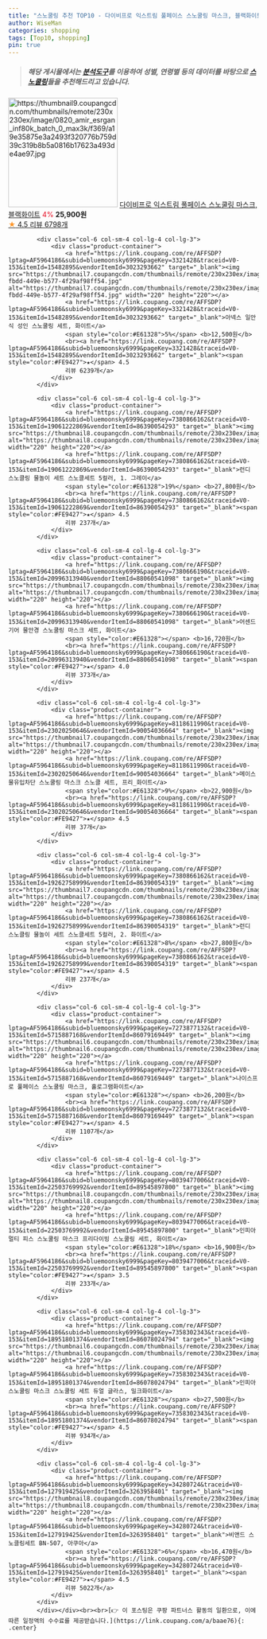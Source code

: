 ```yaml
---
title: "스노쿨링 추천 TOP10 - 다이비프로 익스트림 풀페이스 스노쿨링 마스크, 블랙화이트"
author: WiseMan
categories: shopping
tags: [Top10, shopping]
pin: true
---
```


> ##### 해당 게시물에서는 [**분석도구**](https://itemscout.io/)를 이용하여 **성별**, **연령별** 등의 데이터를 바탕으로 [**스노쿨링**](https://link.coupang.com/a/baae76)들을 추천해드리고 있습니다.
<div class="container"><div class="row">
            <div class="col-6 col-sm-4 col-lg-4 col-lg-3">
                <div class="product-container">
                    <a href="https://link.coupang.com/re/AFFSDP?lptag=AF5964186&subid=bluemoonsky6999&pageKey=7320215207&traceid=V0-153&itemId=2365498643&vendorItemId=70361755682" target="_blank"><img src="https://thumbnail9.coupangcdn.com/thumbnails/remote/230x230ex/image/0820_amir_esrgan_inf80k_batch_0_max3k/f369/a19e35875e3a2493f320776b759d39c319b8b5a0816b17623a493de4ae97.jpg" alt="https://thumbnail9.coupangcdn.com/thumbnails/remote/230x230ex/image/0820_amir_esrgan_inf80k_batch_0_max3k/f369/a19e35875e3a2493f320776b759d39c319b8b5a0816b17623a493de4ae97.jpg" width="220" height="220"></a>
                    <a href="https://link.coupang.com/re/AFFSDP?lptag=AF5964186&subid=bluemoonsky6999&pageKey=7320215207&traceid=V0-153&itemId=2365498643&vendorItemId=70361755682" target="_blank">다이비프로 익스트림 풀페이스 스노쿨링 마스크, 블랙화이트</a>
                    <span style="color:#E61328">4%</span> <b>25,900원</b>
                    <br><a href="https://link.coupang.com/re/AFFSDP?lptag=AF5964186&subid=bluemoonsky6999&pageKey=7320215207&traceid=V0-153&itemId=2365498643&vendorItemId=70361755682" target="_blank"><span style="color:#FE9427">★</span> 4.5
                    리뷰 6798개</a>
                </div>
            </div>
            
            <div class="col-6 col-sm-4 col-lg-4 col-lg-3">
                <div class="product-container">
                    <a href="https://link.coupang.com/re/AFFSDP?lptag=AF5964186&subid=bluemoonsky6999&pageKey=3321428&traceid=V0-153&itemId=15482895&vendorItemId=3023293662" target="_blank"><img src="https://thumbnail7.coupangcdn.com/thumbnails/remote/230x230ex/image/vendor_inventory/images/2017/05/23/9/9/23af8abf-fbdd-449e-b577-4f29af98ff54.jpg" alt="https://thumbnail7.coupangcdn.com/thumbnails/remote/230x230ex/image/vendor_inventory/images/2017/05/23/9/9/23af8abf-fbdd-449e-b577-4f29af98ff54.jpg" width="220" height="220"></a>
                    <a href="https://link.coupang.com/re/AFFSDP?lptag=AF5964186&subid=bluemoonsky6999&pageKey=3321428&traceid=V0-153&itemId=15482895&vendorItemId=3023293662" target="_blank">아넥스 일안식 성인 스노쿨링 세트, 화이트</a>
                    <span style="color:#E61328">5%</span> <b>12,500원</b>
                    <br><a href="https://link.coupang.com/re/AFFSDP?lptag=AF5964186&subid=bluemoonsky6999&pageKey=3321428&traceid=V0-153&itemId=15482895&vendorItemId=3023293662" target="_blank"><span style="color:#FE9427">★</span> 4.5
                    리뷰 6239개</a>
                </div>
            </div>
            
            <div class="col-6 col-sm-4 col-lg-4 col-lg-3">
                <div class="product-container">
                    <a href="https://link.coupang.com/re/AFFSDP?lptag=AF5964186&subid=bluemoonsky6999&pageKey=7380866162&traceid=V0-153&itemId=19061222869&vendorItemId=86390054293" target="_blank"><img src="https://thumbnail8.coupangcdn.com/thumbnails/remote/230x230ex/image/0820_amir_esrgan_inf80k_batch_4_max3k/2622/88fb54aa397f240bd077d6d63bb0cb24cb92ab23c31df9c16dac68399a19.jpg" alt="https://thumbnail8.coupangcdn.com/thumbnails/remote/230x230ex/image/0820_amir_esrgan_inf80k_batch_4_max3k/2622/88fb54aa397f240bd077d6d63bb0cb24cb92ab23c31df9c16dac68399a19.jpg" width="220" height="220"></a>
                    <a href="https://link.coupang.com/re/AFFSDP?lptag=AF5964186&subid=bluemoonsky6999&pageKey=7380866162&traceid=V0-153&itemId=19061222869&vendorItemId=86390054293" target="_blank">런디 스노클링 물놀이 세트 스노클세트 5컬러, 1. 그레이</a>
                    <span style="color:#E61328">19%</span> <b>27,800원</b>
                    <br><a href="https://link.coupang.com/re/AFFSDP?lptag=AF5964186&subid=bluemoonsky6999&pageKey=7380866162&traceid=V0-153&itemId=19061222869&vendorItemId=86390054293" target="_blank"><span style="color:#FE9427">★</span> 4.5
                    리뷰 237개</a>
                </div>
            </div>
            
            <div class="col-6 col-sm-4 col-lg-4 col-lg-3">
                <div class="product-container">
                    <a href="https://link.coupang.com/re/AFFSDP?lptag=AF5964186&subid=bluemoonsky6999&pageKey=7380666190&traceid=V0-153&itemId=20996313940&vendorItemId=88060541098" target="_blank"><img src="https://thumbnail7.coupangcdn.com/thumbnails/remote/230x230ex/image/vendor_inventory/c805/c23b418e3b9438f6e29af0d0762c6b3f77406ac2e6cb0160fc48ed8d8d04.png" alt="https://thumbnail7.coupangcdn.com/thumbnails/remote/230x230ex/image/vendor_inventory/c805/c23b418e3b9438f6e29af0d0762c6b3f77406ac2e6cb0160fc48ed8d8d04.png" width="220" height="220"></a>
                    <a href="https://link.coupang.com/re/AFFSDP?lptag=AF5964186&subid=bluemoonsky6999&pageKey=7380666190&traceid=V0-153&itemId=20996313940&vendorItemId=88060541098" target="_blank">어센드기어 물안경 스노쿨링 마스크 세트, 화이트</a>
                    <span style="color:#E61328"></span> <b>16,720원</b>
                    <br><a href="https://link.coupang.com/re/AFFSDP?lptag=AF5964186&subid=bluemoonsky6999&pageKey=7380666190&traceid=V0-153&itemId=20996313940&vendorItemId=88060541098" target="_blank"><span style="color:#FE9427">★</span> 4.0
                    리뷰 373개</a>
                </div>
            </div>
            
            <div class="col-6 col-sm-4 col-lg-4 col-lg-3">
                <div class="product-container">
                    <a href="https://link.coupang.com/re/AFFSDP?lptag=AF5964186&subid=bluemoonsky6999&pageKey=8118611990&traceid=V0-153&itemId=23020250646&vendorItemId=90054036664" target="_blank"><img src="https://thumbnail7.coupangcdn.com/thumbnails/remote/230x230ex/image/0820_amir_esrgan_inf80k_batch_1_max3k/db68/47f205a1a032da6c3d47a370bf140ec124c4756b39c6ebc6ff3e5d4ed97e.jpg" alt="https://thumbnail7.coupangcdn.com/thumbnails/remote/230x230ex/image/0820_amir_esrgan_inf80k_batch_1_max3k/db68/47f205a1a032da6c3d47a370bf140ec124c4756b39c6ebc6ff3e5d4ed97e.jpg" width="220" height="220"></a>
                    <a href="https://link.coupang.com/re/AFFSDP?lptag=AF5964186&subid=bluemoonsky6999&pageKey=8118611990&traceid=V0-153&itemId=23020250646&vendorItemId=90054036664" target="_blank">메이스 물유입차단 스노쿨링 마스크 스노클 세트, 프리_화이트</a>
                    <span style="color:#E61328">9%</span> <b>22,900원</b>
                    <br><a href="https://link.coupang.com/re/AFFSDP?lptag=AF5964186&subid=bluemoonsky6999&pageKey=8118611990&traceid=V0-153&itemId=23020250646&vendorItemId=90054036664" target="_blank"><span style="color:#FE9427">★</span> 4.5
                    리뷰 37개</a>
                </div>
            </div>
            
            <div class="col-6 col-sm-4 col-lg-4 col-lg-3">
                <div class="product-container">
                    <a href="https://link.coupang.com/re/AFFSDP?lptag=AF5964186&subid=bluemoonsky6999&pageKey=7380866162&traceid=V0-153&itemId=19262758999&vendorItemId=86390054319" target="_blank"><img src="https://thumbnail7.coupangcdn.com/thumbnails/remote/230x230ex/image/0820_amir_esrgan_inf40k_batch_1_max3k/a8e1/1683f81022dd37412ca1240839b33e19ec3b24eee4d8253125aebafb43b5.jpg" alt="https://thumbnail7.coupangcdn.com/thumbnails/remote/230x230ex/image/0820_amir_esrgan_inf40k_batch_1_max3k/a8e1/1683f81022dd37412ca1240839b33e19ec3b24eee4d8253125aebafb43b5.jpg" width="220" height="220"></a>
                    <a href="https://link.coupang.com/re/AFFSDP?lptag=AF5964186&subid=bluemoonsky6999&pageKey=7380866162&traceid=V0-153&itemId=19262758999&vendorItemId=86390054319" target="_blank">런디 스노클링 물놀이 세트 스노클세트 5컬러, 2. 화이트</a>
                    <span style="color:#E61328">8%</span> <b>27,800원</b>
                    <br><a href="https://link.coupang.com/re/AFFSDP?lptag=AF5964186&subid=bluemoonsky6999&pageKey=7380866162&traceid=V0-153&itemId=19262758999&vendorItemId=86390054319" target="_blank"><span style="color:#FE9427">★</span> 4.5
                    리뷰 237개</a>
                </div>
            </div>
            
            <div class="col-6 col-sm-4 col-lg-4 col-lg-3">
                <div class="product-container">
                    <a href="https://link.coupang.com/re/AFFSDP?lptag=AF5964186&subid=bluemoonsky6999&pageKey=7273877132&traceid=V0-153&itemId=5715887168&vendorItemId=86079169449" target="_blank"><img src="https://thumbnail6.coupangcdn.com/thumbnails/remote/230x230ex/image/0820_amir_esrgan_inf80k_batch_1_max3k/509c/9f08fb40474fdb884bd6f24e8d7a1537fbc0452b9379ba30573736866cb3.jpg" alt="https://thumbnail6.coupangcdn.com/thumbnails/remote/230x230ex/image/0820_amir_esrgan_inf80k_batch_1_max3k/509c/9f08fb40474fdb884bd6f24e8d7a1537fbc0452b9379ba30573736866cb3.jpg" width="220" height="220"></a>
                    <a href="https://link.coupang.com/re/AFFSDP?lptag=AF5964186&subid=bluemoonsky6999&pageKey=7273877132&traceid=V0-153&itemId=5715887168&vendorItemId=86079169449" target="_blank">나이스프로 풀페이스 스노쿨링 마스크, 홀로그램화이트</a>
                    <span style="color:#E61328"></span> <b>26,200원</b>
                    <br><a href="https://link.coupang.com/re/AFFSDP?lptag=AF5964186&subid=bluemoonsky6999&pageKey=7273877132&traceid=V0-153&itemId=5715887168&vendorItemId=86079169449" target="_blank"><span style="color:#FE9427">★</span> 4.5
                    리뷰 1107개</a>
                </div>
            </div>
            
            <div class="col-6 col-sm-4 col-lg-4 col-lg-3">
                <div class="product-container">
                    <a href="https://link.coupang.com/re/AFFSDP?lptag=AF5964186&subid=bluemoonsky6999&pageKey=8039477006&traceid=V0-153&itemId=22503769992&vendorItemId=89545897800" target="_blank"><img src="https://thumbnail8.coupangcdn.com/thumbnails/remote/230x230ex/image/0820_amir_esrgan_inf80k_batch_0_max3k/4619/2cd4dae0d1216088cd1b3d59b5d0053a2cff6012e71c5f7b768cc629288e.jpg" alt="https://thumbnail8.coupangcdn.com/thumbnails/remote/230x230ex/image/0820_amir_esrgan_inf80k_batch_0_max3k/4619/2cd4dae0d1216088cd1b3d59b5d0053a2cff6012e71c5f7b768cc629288e.jpg" width="220" height="220"></a>
                    <a href="https://link.coupang.com/re/AFFSDP?lptag=AF5964186&subid=bluemoonsky6999&pageKey=8039477006&traceid=V0-153&itemId=22503769992&vendorItemId=89545897800" target="_blank">인피아 멀티 피스 스노쿨링 마스크 프리다이빙 스노쿨링 세트, 화이트</a>
                    <span style="color:#E61328">18%</span> <b>16,900원</b>
                    <br><a href="https://link.coupang.com/re/AFFSDP?lptag=AF5964186&subid=bluemoonsky6999&pageKey=8039477006&traceid=V0-153&itemId=22503769992&vendorItemId=89545897800" target="_blank"><span style="color:#FE9427">★</span> 3.5
                    리뷰 233개</a>
                </div>
            </div>
            
            <div class="col-6 col-sm-4 col-lg-4 col-lg-3">
                <div class="product-container">
                    <a href="https://link.coupang.com/re/AFFSDP?lptag=AF5964186&subid=bluemoonsky6999&pageKey=7358302343&traceid=V0-153&itemId=18951801374&vendorItemId=86078024794" target="_blank"><img src="https://thumbnail6.coupangcdn.com/thumbnails/remote/230x230ex/image/0820_amir_esrgan_inf80k_batch_0_max3k/cf2b/bb8560a61e90474fa0162d73186f6a9a10adfde801f553743ddab09e7aa3.jpg" alt="https://thumbnail6.coupangcdn.com/thumbnails/remote/230x230ex/image/0820_amir_esrgan_inf80k_batch_0_max3k/cf2b/bb8560a61e90474fa0162d73186f6a9a10adfde801f553743ddab09e7aa3.jpg" width="220" height="220"></a>
                    <a href="https://link.coupang.com/re/AFFSDP?lptag=AF5964186&subid=bluemoonsky6999&pageKey=7358302343&traceid=V0-153&itemId=18951801374&vendorItemId=86078024794" target="_blank">인피아 스노쿨링 마스크 스노쿨링 세트 듀얼 글라스, 밀크화이트</a>
                    <span style="color:#E61328"></span> <b>27,500원</b>
                    <br><a href="https://link.coupang.com/re/AFFSDP?lptag=AF5964186&subid=bluemoonsky6999&pageKey=7358302343&traceid=V0-153&itemId=18951801374&vendorItemId=86078024794" target="_blank"><span style="color:#FE9427">★</span> 4.5
                    리뷰 934개</a>
                </div>
            </div>
            
            <div class="col-6 col-sm-4 col-lg-4 col-lg-3">
                <div class="product-container">
                    <a href="https://link.coupang.com/re/AFFSDP?lptag=AF5964186&subid=bluemoonsky6999&pageKey=34280724&traceid=V0-153&itemId=127919425&vendorItemId=3263958401" target="_blank"><img src="https://thumbnail8.coupangcdn.com/thumbnails/remote/230x230ex/image/0820_amir_esrgan_inf80k_batch_0_max3k/8d57/11d6ba102bcbe11948335990aaf8dc211fe73971208bf6009873dd8a603a.jpg" alt="https://thumbnail8.coupangcdn.com/thumbnails/remote/230x230ex/image/0820_amir_esrgan_inf80k_batch_0_max3k/8d57/11d6ba102bcbe11948335990aaf8dc211fe73971208bf6009873dd8a603a.jpg" width="220" height="220"></a>
                    <a href="https://link.coupang.com/re/AFFSDP?lptag=AF5964186&subid=bluemoonsky6999&pageKey=34280724&traceid=V0-153&itemId=127919425&vendorItemId=3263958401" target="_blank">비앤드 스노클링세트 BN-507, 아쿠아</a>
                    <span style="color:#E61328">6%</span> <b>16,470원</b>
                    <br><a href="https://link.coupang.com/re/AFFSDP?lptag=AF5964186&subid=bluemoonsky6999&pageKey=34280724&traceid=V0-153&itemId=127919425&vendorItemId=3263958401" target="_blank"><span style="color:#FE9427">★</span> 4.5
                    리뷰 5022개</a>
                </div>
            </div>
            </div></div><br><br>[👉 이 포스팅은 쿠팡 파트너스 활동의 일환으로, 이에 따른 일정액의 수수료를 제공받습니다.](https://link.coupang.com/a/baae76){: .center}